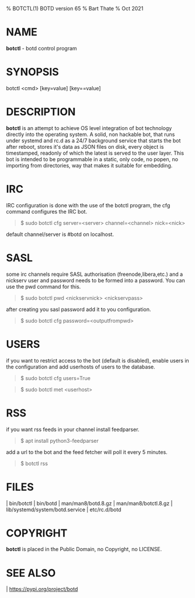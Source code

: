 % BOTCTL(1) BOTD version 65
% Bart Thate 
% Oct 2021

# NAME

**botctl** - botd control program

# SYNOPSIS

 botctl \<cmd\> \[key=value\] \[key==value\] 
    
# DESCRIPTION

**botctl** is an attempt to achieve OS level integration of bot technology 
directly into the operating system. A solid, non hackable bot, that runs
under systemd and rc.d as a 24/7 background service that starts the bot
after reboot, stores it's data as JSON files on disk, every object is
timestamped, readonly of which the latest is served to the user layer. 
This bot is intended to be programmable in a static, only code, no popen,
no importing from directories, way that makes it suitable for embedding.

# IRC

IRC configuration is done with the use of the botctl program, the cfg
command configures the IRC bot.

> $ sudo botctl cfg server=\<server\> channel=\<channel\> nick=\<nick\> 

default channel/server is #botd on localhost.

# SASL

some irc channels require SASL authorisation (freenode,libera,etc.) and
a nickserv user and password needs to be formed into a password. You can use
the pwd command for this.

> $ sudo botctl pwd \<nickservnick\> \<nickservpass\>

after creating you sasl password add it to you configuration.

> $ sudo botctl cfg password=\<outputfrompwd\>

# USERS

if you want to restrict access to the bot (default is disabled), enable
users in the configuration and add userhosts of users to the database.

> $ sudo botctl cfg users=True

> $ sudo botctl met \<userhost\>

# RSS

if you want rss feeds in your channel install feedparser.

> $ apt install python3-feedparser

add a url to the bot and the feed fetcher will poll it every 5 minutes.

> $ botctl rss <url>

# FILES

| bin/botctl
| bin/botd
| man/man8/botd.8.gz
| man/man8/botctl.8.gz
| lib/systemd/system/botd.service
| etc/rc.d/botd

# COPYRIGHT

**botctl** is placed in the Public Domain, no Copyright, no LICENSE.

# SEE ALSO

| https://pypi.org/project/botd
